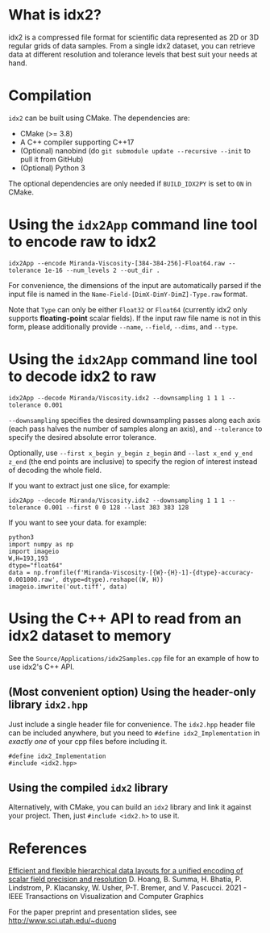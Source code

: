 # What is idx2?
idx2 is a compressed file format for scientific data represented as 2D or 3D regular grids of data samples.
From a single idx2 dataset, you can retrieve data at different resolution and tolerance levels that best suit your needs at hand.
<!-- TODO: what is the speed? -->
<!-- idx2 supports adaptive, coarse-scale data retrieval in both resolution and precision. -->
<!-- idx2 is the next version of the idx file format, which is handled by [OpenVisus](https://github.com/sci-visus/OpenVisus) (alternatively, a less extensive but lightweight idx reader and writer is [hana](https://github.com/hoangthaiduong/hana)). Compared to idx, idx2 features better compression (leveraging [zfp](https://github.com/LLNL/zfp)) and the capability to retrieve coarse-precision data. -->
<!-- Currently there is an executable (named `idx2App`) for 2-way conversion between raw binary and the idx2 format, and a header-only library (`idx2.hpp`) for working with the format at a lower level. -->

# Compilation
`idx2` can be built using CMake. The dependencies are:

- CMake (>= 3.8)
- A C++ compiler supporting C++17
- (Optional) nanobind (do `git submodule update --recursive --init` to pull it from GitHub)
- (Optional) Python 3

The optional dependencies are only needed if `BUILD_IDX2PY` is set to `ON` in CMake.

# Using the `idx2App` command line tool to encode raw to idx2
```
idx2App --encode Miranda-Viscosity-[384-384-256]-Float64.raw --tolerance 1e-16 --num_levels 2 --out_dir .
```

For convenience, the dimensions of the input are automatically parsed if the input file is named in the `Name-Field-[DimX-DimY-DimZ]-Type.raw` format.
<!-- <!-- , where `Name` and `Field` can be anything, `DimX`, `DimY`, `DimZ` are the field's dimensions (any of which can be 1), and  -->
Note that `Type` can only be either `Float32` or `Float64` (currently idx2 only supports **floating-point** scalar fields).
If the input raw file name is not in this form, please additionally provide `--name`, `--field`, `--dims`, and `--type`.
<!-- Most of the time, the only options that should be customized are `--input` (the input raw file), `--out_dir` (the output directory), `--num_levels` (the number of resolution levels) and `--tolerance` (the absolute error tolerance).
The outputs will be multiple files written to the `out_dir/Name` directory, and the main metadata is stored in `out_dir/Name/Field.idx2`. -->

# Using the `idx2App` command line tool to decode idx2 to raw
```
idx2App --decode Miranda/Viscosity.idx2 --downsampling 1 1 1 --tolerance 0.001
```

`--downsampling` specifies the desired downsampling passes along each axis (each pass halves the number of samples along an axis), and `--tolerance` to specify the desired absolute error tolerance.
<!-- The output will be written to a raw file in the current directory. -->
Optionally, use `--first x_begin y_begin z_begin` and `--last x_end y_end z_end` (the end points are inclusive) to specify the region of interest instead of decoding the whole field.

If you want to extract just one slice, for example:

```
idx2App --decode Miranda/Viscosity.idx2 --downsampling 1 1 1 --tolerance 0.001 --first 0 0 128 --last 383 383 128
```

If you want to see your data. for example:

```
python3
import numpy as np
import imageio
W,H=193,193
dtype="float64"
data = np.fromfile(f'Miranda-Viscosity-[{W}-{H}-1]-{dtype}-accuracy-0.001000.raw', dtype=dtype).reshape((W, H))
imageio.imwrite('out.tiff', data)
```

# Using the C++ API to read from an idx2 dataset to memory

See the `Source/Applications/idx2Samples.cpp` file for an example of how to use idx2's C++ API.

## (Most convenient option) Using the header-only library `idx2.hpp`
Just include a single header file for convenience. The `idx2.hpp` header file can be included anywhere, but you need to `#define idx2_Implementation` in *exactly one* of your cpp files before including it.

```
#define idx2_Implementation
#include <idx2.hpp>
```

## Using the compiled `idx2` library
Alternatively, with CMake, you can build an `idx2` library and link it against your project. Then, just `#include <idx2.h>` to use it.

<!-- For instructions on using the library, please refer to the code examples with comments in `Source/Applications/Examples.cpp`. -->

# References
[Efficient and flexible hierarchical data layouts for a unified encoding of scalar field precision and resolution](https://ieeexplore.ieee.org/document/9222049)
D. Hoang, B. Summa, H. Bhatia, P. Lindstrom, P. Klacansky, W. Usher, P-T. Bremer, and V. Pascucci.
2021 - IEEE Transactions on Visualization and Computer Graphics

For the paper preprint and presentation slides, see http://www.sci.utah.edu/~duong
